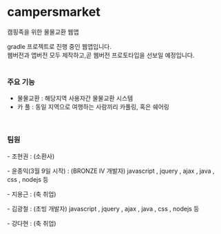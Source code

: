 # campersmarket
캠핑족을 위한 물물교환 웹앱

gradle 프로젝트로 진행 중인 웹앱입니다.<br>
웹버전과 앱버전 모두 제작하고,곧 웹버전 프로토타입을 선보일 예정입니다.
<br><br>
<h3>주요 기능</h3>
<ul>
  <li>물물교환 : 해당지역 사용자간 물물교환 시스템</li>
  <li>카 풀 : 동일 지역으로 여행하는 사람끼리 카풀링, 혹은 쉐어링</li>
</ul>
<br>
<h3>팀원</h3>
<p> - 조현권 : (소환사) </p>
<p> - 윤종익(3월 9일 시작) : (BRONZE IV 개발자) javascript , jquery , ajax , java , css , nodejs 등</p>
<p> - 지용근 : (축 취업)</p>
<p> - 김광철 : (초빙 개발자) javascript , jquery , ajax , java , css , nodejs 등</p>
<p> - 강다현 : (축 취업)</p>
